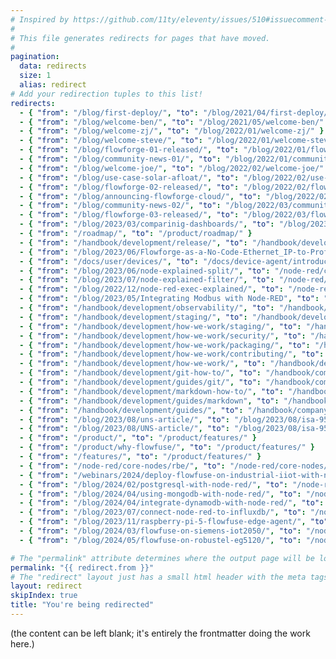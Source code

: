 ```yaml
---
# Inspired by https://github.com/11ty/eleventy/issues/510#issuecomment-824104799
#
# This file generates redirects for pages that have moved.
#
pagination:
  data: redirects
  size: 1
  alias: redirect
# Add your redirection tuples to this list!
redirects:
  - { "from": "/blog/first-deploy/", "to": "/blog/2021/04/first-deploy/"}
  - { "from": "/blog/welcome-ben/", "to": "/blog/2021/05/welcome-ben/" }
  - { "from": "/blog/welcome-zj/", "to": "/blog/2022/01/welcome-zj/" }
  - { "from": "/blog/welcome-steve/", "to": "/blog/2022/01/welcome-steve/" }
  - { "from": "/blog/flowforge-01-released/", "to": "/blog/2022/01/flowforge-01-released/" }
  - { "from": "/blog/community-news-01/", "to": "/blog/2022/01/community-news-01/" }
  - { "from": "/blog/welcome-joe/", "to": "/blog/2022/02/welcome-joe/" }
  - { "from": "/blog/use-case-solar-afloat/", "to": "/blog/2022/02/use-case-solar-afloat/" }
  - { "from": "/blog/flowforge-02-released/", "to": "/blog/2022/02/flowforge-02-released/" }
  - { "from": "/blog/announcing-flowforge-cloud/", "to": "/blog/2022/02/announcing-flowforge-cloud/" }
  - { "from": "/blog/community-news-02/", "to": "/blog/2022/03/community-news-02/" }
  - { "from": "/blog/flowforge-03-released/", "to": "/blog/2022/03/flowforge-03-released/" }
  - { "from": "/blog/2023/03/comparinig-dashboards/", "to": "/blog/2023/03/comparing-node-red-dashboards" }
  - { "from": "/roadmap/", "to": "/product/roadmap/" }
  - { "from": "/handbook/development/release/", "to": "/handbook/development/releases/" }
  - { "from": "/blog/2023/06/Flowforge-as-a-No-Code-Ethernet_IP-to-Profinet-Protocol-Converter/", "to": "/blog/2023/06/node-red-as-a-no-code-ethernet_ip-to-s7-protocol-converter/" }
  - { "from": "/docs/user/devices/", "to": "/docs/device-agent/introduction" }
  - { "from": "/blog/2023/06/node-explained-split/", "to": "/node-red/core-nodes/split/"}
  - { "from": "/blog/2023/07/node-explained-filter/", "to": "/node-red/core-nodes/rbe/"}
  - { "from": "/blog/2022/12/node-red-exec-explained/", "to": "/node-red/core-nodes/exec/"}
  - { "from": "/blog/2023/05/Integrating Modbus with Node-RED", "to": "/blog/2023/05/integrating-modbus-with-node-red/"}
  - { "from": "/handbook/development/observability/", "to": "/handbook/development/ops/observability/" }
  - { "from": "/handbook/development/staging/", "to": "/handbook/development/ops/staging/" }
  - { "from": "/handbook/development/how-we-work/staging/", "to": "/handbook/development/ops/staging/" }
  - { "from": "/handbook/development/how-we-work/security/", "to": "/handbook/development/security/" }
  - { "from": "/handbook/development/how-we-work/packaging/", "to": "/handbook/development/packaging/" }
  - { "from": "/handbook/development/how-we-work/contributing/", "to": "/handbook/development/contributing/" }
  - { "from": "/handbook/development/how-we-work/", "to": "/handbook/development/" }
  - { "from": "/handbook/development/git-how-to/", "to": "/handbook/company/guides/git/" }
  - { "from": "/handbook/development/guides/git/", "to": "/handbook/company/guides/git/" }
  - { "from": "/handbook/development/markdown-how-to/", "to": "/handbook/company/guides/markdown/" }
  - { "from": "/handbook/development/guides/markdown", "to": "/handbook/company/guides/markdown/" }
  - { "from": "/handbook/development/guides/", "to": "/handbook/company/guides/" }
  - { "from": "/blog/2023/08/uns-article/", "to": "/blog/2023/08/isa-95-automation-pyramid-to-unified-namespace/" }
  - { "from": "/blog/2023/08/UNS-article/", "to": "/blog/2023/08/isa-95-automation-pyramid-to-unified-namespace/" }
  - { "from": "/product/", "to": "/product/features/" }
  - { "from": "/product/why-flowfuse/", "to": "/product/features/" }
  - { "from": "/features/", "to": "/product/features/" }
  - { "from": "/node-red/core-nodes/rbe/", "to": "/node-red/core-nodes/filter/" }
  - { "from": "/webinars/2024/deploy-flowfuse-on-industrial-iiot-with-ncd-io/", "to": "/webinars/2024/deploy-flowfuse-on-industrial-iot-with-ncd-io/" }
  - { "from": "/blog/2024/02/postgresql-with-node-red/", "to": "/node-red/database/postgresql/" }
  - { "from": "/blog/2024/04/using-mongodb-with-node-red/", "to": "/node-red/database/mongodb/" }
  - { "from": "/blog/2024/04/integrate-dynamodb-with-node-red/", "to": "/node-red/database/dynamodb/" }
  - { "from": "/blog/2023/07/connect-node-red-to-influxdb/", "to": "/node-red/database/influxdb/" }
  - { "from": "/blog/2023/11/raspberry-pi-5-flowfuse-edge-agent/", "to": "/node-red/hardware/raspberry-pi-5/" }
  - { "from": "/blog/2024/03/flowfuse-on-siemens-iot2050/", "to": "/node-red/hardware/siemens-iot-2050/" }
  - { "from": "/blog/2024/05/flowfuse-on-robustel-eg5120/", "to": "/node-red/hardware/robustel-eg5120/" }

# The "permalink" attribute determines where the output page will be located.
permalink: "{{ redirect.from }}"
# The "redirect" layout just has a small html header with the meta tags that do redirection.
layout: redirect
skipIndex: true
title: "You're being redirected"
---
```

(the content can be left blank; it's entirely the frontmatter doing the work here.)
